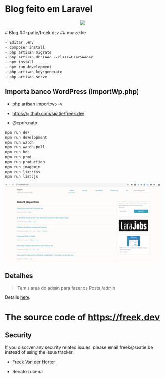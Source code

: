 # Blog feito em Laravel
<p align="center"><img src="https://laravel.com/assets/img/components/logo-laravel.svg"></p>
# Blog
## spatie/freek.dev
## murze.be

```
- Editar .env
- composer install
- php artisan migrate
- php artisan db:seed --class=UserSeeder
- npm install
- npm run development
- php artisan key:generate
- php artisan serve
```

## Importa banco WordPress (ImportWp.php)
- php artisan import:wp -v

- https://github.com/spatie/freek.dev
- @cpdrenato


```
npm run dev
npm run development
npm run watch
npm run watch-poll
npm run hot
npm run prod
npm run production
npm run imagemin
npm run lint:css
npm run lint:js
```

<p align="center"><img src="1.png"></p>

## Detalhes
> Tem a area do admin para fazer os Posts
> /admin

Details [here](https://murze.be/on-migrating-my-blog-from-wordpress-to-a-laravel-application).

# The source code of https://freek.dev
## Security

If you discover any security related issues, please email freek@spatie.be instead of using the issue tracker.

- [Freek Van der Herten](https://github.com/freekmurze)

- Renato Lucena